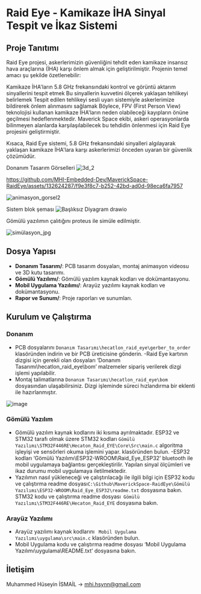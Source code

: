 # Raid Eye - Kamikaze İHA Sinyal Tespit ve İkaz Sistemi

## Proje Tanıtımı
Raid Eye projesi, askerlerimizin güvenliğini tehdit eden kamikaze insansız hava araçlarına (İHA) karşı önlem almak için geliştirilmiştir. Projenin temel amacı şu şekilde özetlenebilir:

Kamikaze İHA'ların 5.8 GHz frekansındaki kontrol ve görüntü aktarım sinyallerini tespit etmek
Bu sinyallerin kuvvetini ölçerek yaklaşan tehlikeyi belirlemek
Tespit edilen tehlikeyi sesli uyarı sistemiyle askerlerimize bildirerek önlem alınmasını sağlamak
Böylece, FPV (First Person View) teknolojisi kullanan kamikaze İHA'ların neden olabileceği kayıpların önüne geçilmesi hedeflenmektedir. Maverick Space ekibi, askeri operasyonlarda
bilinmeyen alanlarda karşılaşılabilecek bu tehdidin önlenmesi için Raid Eye projesini geliştirmiştir.

Kısaca, Raid Eye sistemi, 5.8 GHz frekansındaki sinyalleri algılayarak yaklaşan kamikaze İHA'lara karşı askerlerimizi önceden uyaran bir güvenlik çözümüdür.

Donanım Tasarım Görselleri
![3d_2](https://github.com/MHI-Embedded-Dev/MaverickSpace-RaidEye/assets/132624287/49c3576d-6269-490d-9b04-5b45fe780e9d)


https://github.com/MHI-Embedded-Dev/MaverickSpace-RaidEye/assets/132624287/f9e3f8c7-b252-42bd-ad0d-98eca6fa7957


![animasyon_gorsel2](https://github.com/MHI-Embedded-Dev/MaverickSpace-RaidEye/assets/132624287/de0e37e4-f500-4f13-b7f6-5c95405c00d3)

Sistem blok şeması
![Başlıksız Diyagram drawio](https://github.com/MHI-Embedded-Dev/MaverickSpace-RaidEye/assets/132624287/a34f2eb2-b08f-43e4-9bfe-52c5d0b987e8)

Gömülü yazılımın çalıtığını proteus ile simüle edilmiştir.

![simülasyon_jpg](https://github.com/MHI-Embedded-Dev/MaverickSpace-RaidEye/assets/132624287/ac5edc8a-0646-4af3-8603-97ec0a494ca9)


## Dosya Yapısı
- **Donanım Tasarım/**: PCB tasarım dosyaları, montaj animasyon videosu ve 3D kutu tasarımı.
- **Gömülü Yazılımı/**: Gömülü yazılım kaynak kodları ve dokümantasyonu.
- **Mobil Uygulama Yazılımı/**: Arayüz yazılımı kaynak kodları ve dokümantasyonu.
- **Rapor ve Sunum/**: Proje raporları ve sunumları.

## Kurulum ve Çalıştırma
### Donanım
- PCB dosyalarını `Donanım Tasarımı\hecatlon_raid_eye\gerber_to_order` klasöründen indirin ve bir PCB üreticisine gönderin.
-Raid Eye kartının dizgisi için gerekli olan dosyaları ‘Donanım Tasarımı\hecatlon_raid_eye\bom’ malzemeler sipariş verilerek dizgi işlemi yapılabilir.
- Montaj talimatlarına `Donanım Tasarımı\hecatlon_raid_eye\bom` dosyasından ulaşabilirsiniz. Dizgi işleminde süreci hızlandırma bir eklenti ile hazırlanmıştır.

![image](https://github.com/MHI-Embedded-Dev/MaverickSpace-RaidEye/assets/132624287/60c851f9-c9f8-4316-abf7-87e501cdb877)

### Gömülü Yazılım
- Gömülü yazılım kaynak kodlarını iki kısıma ayrılmaktadır. ESP32 ve STM32 tarafı olmak üzere STM32 kodları `Gömülü Yazılımı\STM32F446RE\Hecaton_Raid_EYE\Core\Src\main.c` algoritma işleyişi ve sensörleri okuma işlemini yapar. klasöründen bulun.
-ESP32 kodları ‘Gömülü Yazılımı\ESP32-WROOM\Raid_Eye_ESP32’ bluetooth ile mobil uygulamaya bağlantısı gerçekleştirilir. Yapılan sinyal ölçümleri ve ikaz durumu mobil uygulamaya iletilmektedir.
- Yazılımın nasıl yükleneceği ve çalıştırılacağı ile ilgili bilgi için 
ESP32 kodu ve çalıştırma readme dosyası`C:\Github\MaverickSpace-RaidEye\Gömülü Yazılımı\ESP32-WROOM\Raid_Eye_ESP32\readme.txt` dosyasına bakın.
STM32  kodu ve çalıştırma readme dosyası` Gömülü Yazılımı\STM32F446RE\Hecaton_Raid_EYE` dosyasına bakın.

### Arayüz Yazılımı
- Arayüz yazılımı kaynak kodlarını ` Mobil Uygulama Yazılımı\uygulama\src\main.c` klasöründen bulun.
- Mobil Uygulama kodu ve çalıştırma readme dosyası ‘Mobil Uygulama Yazılımı\uygulama\README.txt’ dosyasına bakın.

## İletişim
Muhammed Hüseyin İSMAİL -> mhi.hsynn@gmail.com

